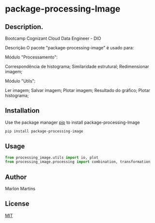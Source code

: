 # package-processing-Image

## Description.

Bootcamp Cognizant Cloud Data Engineer - DIO

Descrição O pacote "package-processing-image" é usado para:

Módulo "Processamento":

Correspondência de histograma; Similaridade estrutural; Redimensionar imagem;

Módulo "Utils":

Ler imagem; Salvar imagem; Plotar imagem; Resultado do gráfico; Plotar histograma;

## Installation

Use the package manager [pip](https://pip.pypa.io/en/stable/) to install package-processing-Image

```bash
pip install package-processing-image
```

## Usage

```python
from processing_image.utils import io, plot
from processing_image.processing import combination, transformation
```

## Author
Marlon Martins

## License
[MIT](https://choosealicense.com/licenses/mit/)